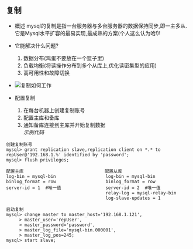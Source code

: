 ## 复制
* 概述
mysql的复制是指一台服务器与多台服务器的数据保持同步,即一主多从.它是Mysql水平扩容的最易实现,最成熟的方案(个人这么认为哈!)!

* 它能解决什么问题?
  1. 数据分布(鸡蛋不要放在一个篮子里)
  2. 负载均衡(将读操作分布到多个从库上,优化读密集型的应用)
  3. 高可用性和故障切换

* ![复制如何工作](https://github.com/yotoobo/config/blob/master/mysql/mysql-replication.jpg)
* 配置复制
  1. 在每台机器上创建复制账号  
  2. 配置主库和备库  
  3. 通知备库连接到主库并开始复制数据  
  _示例代码_  
```
创建复制账号
mysql> grant replication slave,replication client on *.* to repUser@'192.168.1.%' identified by 'password';
mysql> flush privileges;

配置主库                               配置从库
log-bin = mysql-bin                   log-bin = mysql-bin  
binlog_format = row                   binlog_format = row
server-id = 1  #唯一值                 server-id = 2  #唯一值
                                      relay-log = mysql-relay-bin
                                      log-slave-updates = 1  

启动复制
mysql> change master to master_host='192.168.1.121',
     > master_user='repUser',
     > master_password='password',
     > master_log_file='mysql-bin.000001',
     > master_log_pos=245;
mysql> start slave;
```
